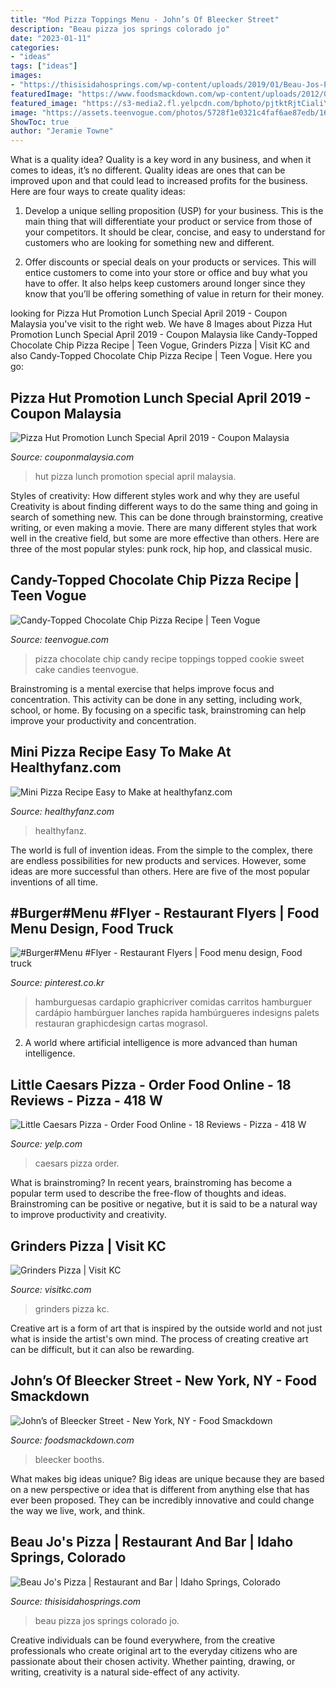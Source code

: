 ```yaml
---
title: "Mod Pizza Toppings Menu - John’s Of Bleecker Street"
description: "Beau pizza jos springs colorado jo"
date: "2023-01-11"
categories:
- "ideas"
tags: ["ideas"]
images:
- "https://thisisidahosprings.com/wp-content/uploads/2019/01/Beau-Jos-Pizza-in-Idaho-Springs-Co.jpg"
featuredImage: "https://www.foodsmackdown.com/wp-content/uploads/2012/03/johns-pizzeria-nyc-inside-seating-610x272.jpg"
featured_image: "https://s3-media2.fl.yelpcdn.com/bphoto/pjtktRjtCialiYf1WYlppg/o.jpg"
image: "https://assets.teenvogue.com/photos/5728f1e0321c4faf6ae87edb/16:9/w_1280,c_limit/IMG_0231.jpg"
ShowToc: true
author: "Jeramie Towne"
---
```



What is a quality idea?
Quality is a key word in any business, and when it comes to ideas, it’s no different. Quality ideas are ones that can be improved upon and that could lead to increased profits for the business. Here are four ways to create quality ideas:
1. Develop a unique selling proposition (USP) for your business. This is the main thing that will differentiate your product or service from those of your competitors. It should be clear, concise, and easy to understand for customers who are looking for something new and different.

2. Offer discounts or special deals on your products or services. This will entice customers to come into your store or office and buy what you have to offer. It also helps keep customers around longer since they know that you’ll be offering something of value in return for their money.


	

		
looking for Pizza Hut Promotion Lunch Special April 2019 - Coupon Malaysia you've visit to the right web. We have 8 Images about Pizza Hut Promotion Lunch Special April 2019 - Coupon Malaysia like Candy-Topped Chocolate Chip Pizza Recipe | Teen Vogue, Grinders Pizza | Visit KC and also Candy-Topped Chocolate Chip Pizza Recipe | Teen Vogue. Here you go:
		
    
## Pizza Hut Promotion Lunch Special April 2019 - Coupon Malaysia

<img loading=lazy src="http://couponmalaysia.com/wp-content/uploads/2019/04/Pizza-Hut-Promotion-Lunch-Special-April-2019-2.jpg" onerror="this.onerror=null;this.src='https://tse4.mm.bing.net/th?id=OIP.Vg2JsQnCTOLJaL5-f9eGhQHaLS&amp;pid=15.1';" alt="Pizza Hut Promotion Lunch Special April 2019 - Coupon Malaysia">

_Source: couponmalaysia.com_

>hut pizza lunch promotion special april malaysia. 

	

Styles of creativity: How different styles work and why they are useful
Creativity is about finding different ways to do the same thing and going in search of something new. This can be done through brainstorming, creative writing, or even making a movie. There are many different styles that work well in the creative field, but some are more effective than others. Here are three of the most popular styles: punk rock, hip hop, and classical music.

    
## Candy-Topped Chocolate Chip Pizza Recipe | Teen Vogue

<img loading=lazy src="https://assets.teenvogue.com/photos/5728f1e0321c4faf6ae87edb/16:9/w_1280,c_limit/IMG_0231.jpg" onerror="this.onerror=null;this.src='https://tse1.mm.bing.net/th?id=OIP.TduuaXP0xXL32ZcE_LVI6gHaEK&amp;pid=15.1';" alt="Candy-Topped Chocolate Chip Pizza Recipe | Teen Vogue">

_Source: teenvogue.com_

>pizza chocolate chip candy recipe toppings topped cookie sweet cake candies teenvogue. 

	

Brainstroming is a mental exercise that helps improve focus and concentration. This activity can be done in any setting, including work, school, or home. By focusing on a specific task, brainstroming can help improve your productivity and concentration.

    
## Mini Pizza Recipe Easy To Make At Healthyfanz.com

<img loading=lazy src="https://www.healthyfanz.com/wp-content/uploads/2020/03/mini-pizza.jpeg" onerror="this.onerror=null;this.src='https://tse2.mm.bing.net/th?id=OIP.gsqb9K9ljb7RgSJeUjTJYwHaFF&amp;pid=15.1';" alt="Mini Pizza Recipe Easy to Make at healthyfanz.com">

_Source: healthyfanz.com_

>healthyfanz. 

	

The world is full of invention ideas. From the simple to the complex, there are endless possibilities for new products and services. However, some ideas are more successful than others. Here are five of the most popular inventions of all time.

    
## #Burger#Menu #Flyer - Restaurant Flyers | Food Menu Design, Food Truck

<img loading=lazy src="https://i.pinimg.com/736x/56/61/2e/56612e85071618723698df59f0fe24a7.jpg" onerror="this.onerror=null;this.src='https://tse2.mm.bing.net/th?id=OIP.fs7qTpVlTZEzIKrwiDgfNgHaSU&amp;pid=15.1';" alt="#Burger#Menu #Flyer - Restaurant Flyers | Food menu design, Food truck">

_Source: pinterest.co.kr_

>hamburguesas cardapio graphicriver comidas carritos hamburguer cardápio hambúrguer lanches rapida hambúrgueres indesigns palets restauran graphicdesign cartas mograsol. 

	

2. A world where artificial intelligence is more advanced than human intelligence. 

    
## Little Caesars Pizza - Order Food Online - 18 Reviews - Pizza - 418 W

<img loading=lazy src="https://s3-media2.fl.yelpcdn.com/bphoto/pjtktRjtCialiYf1WYlppg/o.jpg" onerror="this.onerror=null;this.src='https://tse3.mm.bing.net/th?id=OIP.ZotRTHJcIquK4D3-GLcdWQHaJ4&amp;pid=15.1';" alt="Little Caesars Pizza - Order Food Online - 18 Reviews - Pizza - 418 W">

_Source: yelp.com_

>caesars pizza order. 

	

What is brainstroming?
In recent years, brainstroming has become a popular term used to describe the free-flow of thoughts and ideas. Brainstroming can be positive or negative, but it is said to be a natural way to improve productivity and creativity.

    
## Grinders Pizza | Visit KC

<img loading=lazy src="https://visitkcfiles.s3-us-west-2.amazonaws.com/styles/carousel/s3/36677-GrindersPizza-02-1271.jpg?itok=X6opoE60" onerror="this.onerror=null;this.src='https://tse2.mm.bing.net/th?id=OIP.JBgYgzcpoF_bb2QT7oHtZQHaDt&amp;pid=15.1';" alt="Grinders Pizza | Visit KC">

_Source: visitkc.com_

>grinders pizza kc. 

	

Creative art is a form of art that is inspired by the outside world and not just what is inside the artist's own mind. The process of creating creative art can be difficult, but it can also be rewarding.

    
## John’s Of Bleecker Street - New York, NY - Food Smackdown

<img loading=lazy src="https://www.foodsmackdown.com/wp-content/uploads/2012/03/johns-pizzeria-nyc-inside-seating-610x272.jpg" onerror="this.onerror=null;this.src='https://tse3.mm.bing.net/th?id=OIP.iLgwoF8h94XXmDxXmEI1OQHaDT&amp;pid=15.1';" alt="John’s of Bleecker Street - New York, NY - Food Smackdown">

_Source: foodsmackdown.com_

>bleecker booths. 

	

What makes big ideas unique?
Big ideas are unique because they are based on a new perspective or idea that is different from anything else that has ever been proposed. They can be incredibly innovative and could change the way we live, work, and think.

    
## Beau Jo&#039;s Pizza | Restaurant And Bar | Idaho Springs, Colorado

<img loading=lazy src="https://thisisidahosprings.com/wp-content/uploads/2019/01/Beau-Jos-Pizza-in-Idaho-Springs-Co.jpg" onerror="this.onerror=null;this.src='https://tse4.mm.bing.net/th?id=OIP.W19hsBbPx8hqRAAq8ETUwAHaE7&amp;pid=15.1';" alt="Beau Jo&#039;s Pizza | Restaurant and Bar | Idaho Springs, Colorado">

_Source: thisisidahosprings.com_

>beau pizza jos springs colorado jo. 

	

Creative individuals can be found everywhere, from the creative professionals who create original art to the everyday citizens who are passionate about their chosen activity. Whether painting, drawing, or writing, creativity is a natural side-effect of any activity.

